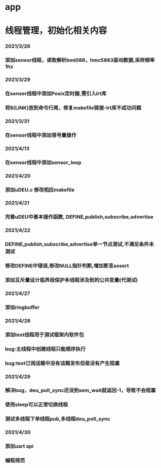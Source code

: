 # app
# 线程管理，初始化相关内容
### 2021/3/26
### 添加sensor线程，读取解析bmi088，hmc5883驱动数据,采样频率1hz

### 2021/3/29
### 在sensor线程中添加Posix定时器,需引入lrt库
### 将$(LINK)放到命令行尾，修复makefile链接-lrt库不成功问题

### 2021/3/31
### 在sensor线程中添加信号量操作

### 2021/4/13
### 在sensor线程中添加sensor_loop

### 2021/4/20
### 添加uDEU.c 修改相应makefile

### 2021/4/21
### 完善uDEU中基本操作函数, DEFINE,publish,subscribe,advertise

### 2021/4/22
### DEFINE,publish,subscribe,advertise单一节点测试,不满足条件未测试
### 修改DEFINE中错误,修改NULL指针判断,增加断言assert
### 添加互斥量设计临界段保护多线程涉及到的公共变量(代测试)

### 2021/4/27
### 添加ringbuffer

### 2021/4/28
### 添加test线程用于测试框架内软件包
### bug:主线程中创建线程只能顺序执行
### bug:test订阅话题中没有话题发布但是没有产生阻塞

### 2021/4/29
### 解决bug，deu_poll_sync还没到sem_wait就返回-1，导致不会阻塞
### 使用sleep可以正常切换线程
### 测试多线程下单线程pub,多线程deu_poll_sync

### 2021/4/30
### 添加uart api

### 编程规范
